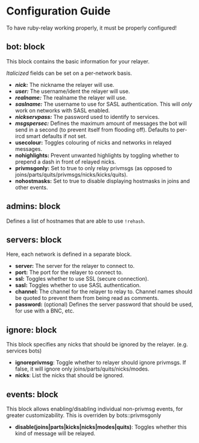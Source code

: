 # Configuration Guide

To have ruby-relay working properly, it must be properly configured!

## bot: block
This block contains the basic information for your relayer.

*Italicized* fields can be set on a per-network basis.

* ***nick:*** The nickname the relayer will use.
* ***user:*** The username/ident the relayer will use.
* ***realname:*** The realname the relayer will use.
* ***saslname:*** The username to use for SASL authentication. This will *only* work on networks with SASL enabled.
* ***nickservpass:*** The password used to identify to services.
* ***msgspersec:*** Defines the maximum amount of messages the bot will send in a second (to prevent itself from flooding off). Defaults to per-ircd smart defaults if not set.
* **usecolour:** Toggles colouring of nicks and networks in relayed messages.
* **nohighlights:** Prevent unwanted highlights by toggling whether to prepend a dash in front of relayed nicks.
* **privmsgonly:** Set to true to only relay privmsgs (as opposed to joins/parts/quits/privmsgs/nicks/kicks/quits).
* **nohostmasks:** Set to true to disable displaying hostmasks in joins and other events.

## admins: block
Defines a list of hostnames that are able to use `!rehash`.

## servers: block
Here, each network is defined in a separate block.

* **server:** The server for the relayer to connect to.
* **port:** The port for the relayer to connect to.
* **ssl:** Toggles whether to use SSL (secure connection).
* **sasl:** Toggles whether to use SASL authentication.
* **channel:** The channel for the relayer to relay to. Channel names should be quoted to prevent them from being read as comments.
* **password:** (optional) Defines the server password that should be used, for use with a BNC, etc.

## ignore: block
This block specifies any nicks that should be ignored by the relayer. (e.g. services bots)

* **ignoreprivmsg**: Toggle whether to relayer should ignore privmsgs. If false, it will ignore only joins/parts/quits/nicks/modes.
* **nicks**: List the nicks that should be ignored.

## events: block
This block allows enabling/disabling individual non-privmsg events, for greater customizability. This is overriden by bots::privmsgonly

* **disable(joins|parts|kicks|nicks|modes|quits)**: Toggles whether this kind of message will be relayed.
